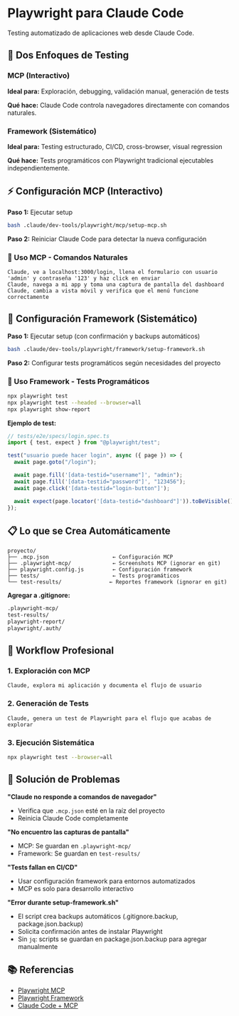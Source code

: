# Playwright para Claude Code

Testing automatizado de aplicaciones web desde Claude Code.

## 🎯 Dos Enfoques de Testing

### **MCP (Interactivo)**

**Ideal para:** Exploración, debugging, validación manual, generación de tests

**Qué hace:** Claude Code controla navegadores directamente con comandos naturales.

### **Framework (Sistemático)**

**Ideal para:** Testing estructurado, CI/CD, cross-browser, visual regression

**Qué hace:** Tests programáticos con Playwright tradicional ejecutables independientemente.

## ⚡ Configuración MCP (Interactivo)

**Paso 1:** Ejecutar setup

```bash
bash .claude/dev-tools/playwright/mcp/setup-mcp.sh
```

**Paso 2:** Reiniciar Claude Code para detectar la nueva configuración

### 🎯 Uso MCP - Comandos Naturales

```
Claude, ve a localhost:3000/login, llena el formulario con usuario 'admin' y contraseña '123' y haz click en enviar
Claude, navega a mi app y toma una captura de pantalla del dashboard
Claude, cambia a vista móvil y verifica que el menú funcione correctamente
```

## 🧪 Configuración Framework (Sistemático)

**Paso 1:** Ejecutar setup (con confirmación y backups automáticos)

```bash
bash .claude/dev-tools/playwright/framework/setup-framework.sh
```

**Paso 2:** Configurar tests programáticos según necesidades del proyecto

### 🎯 Uso Framework - Tests Programáticos

```bash
npx playwright test
npx playwright test --headed --browser=all
npx playwright show-report
```

**Ejemplo de test:**

```typescript
// tests/e2e/specs/login.spec.ts
import { test, expect } from "@playwright/test";

test("usuario puede hacer login", async ({ page }) => {
  await page.goto("/login");

  await page.fill('[data-testid="username"]', "admin");
  await page.fill('[data-testid="password"]', "123456");
  await page.click('[data-testid="login-button"]');

  await expect(page.locator('[data-testid="dashboard"]')).toBeVisible();
});
```

## 📋 Lo que se Crea Automáticamente

```
proyecto/
├── .mcp.json                    ← Configuración MCP
├── .playwright-mcp/             ← Screenshots MCP (ignorar en git)
├── playwright.config.js         ← Configuración framework
├── tests/                       ← Tests programáticos
└── test-results/               ← Reportes framework (ignorar en git)
```

**Agregar a .gitignore:**

```bash
.playwright-mcp/
test-results/
playwright-report/
playwright/.auth/
```

## 🔄 Workflow Profesional

### **1. Exploración con MCP**

```
Claude, explora mi aplicación y documenta el flujo de usuario
```

### **2. Generación de Tests**

```
Claude, genera un test de Playwright para el flujo que acabas de explorar
```

### **3. Ejecución Sistemática**

```bash
npx playwright test --browser=all
```

## 🔧 Solución de Problemas

**"Claude no responde a comandos de navegador"**

- Verifica que `.mcp.json` esté en la raíz del proyecto
- Reinicia Claude Code completamente

**"No encuentro las capturas de pantalla"**

- MCP: Se guardan en `.playwright-mcp/`
- Framework: Se guardan en `test-results/`

**"Tests fallan en CI/CD"**

- Usar configuración framework para entornos automatizados
- MCP es solo para desarrollo interactivo

**"Error durante setup-framework.sh"**

- El script crea backups automáticos (.gitignore.backup, package.json.backup)
- Solicita confirmación antes de instalar Playwright
- Sin `jq`: scripts se guardan en package.json.backup para agregar manualmente

## 📚 Referencias

- [Playwright MCP](https://github.com/microsoft/playwright-mcp)
- [Playwright Framework](https://playwright.dev)
- [Claude Code + MCP](https://docs.anthropic.com/en/docs/claude-code/mcp)

